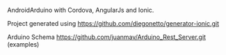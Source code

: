 AndroidArduino with Cordova, AngularJs and Ionic.

Project generated using https://github.com/diegonetto/generator-ionic.git

Arduino Schema https://github.com/juanmav/Arduino_Rest_Server.git (examples)
